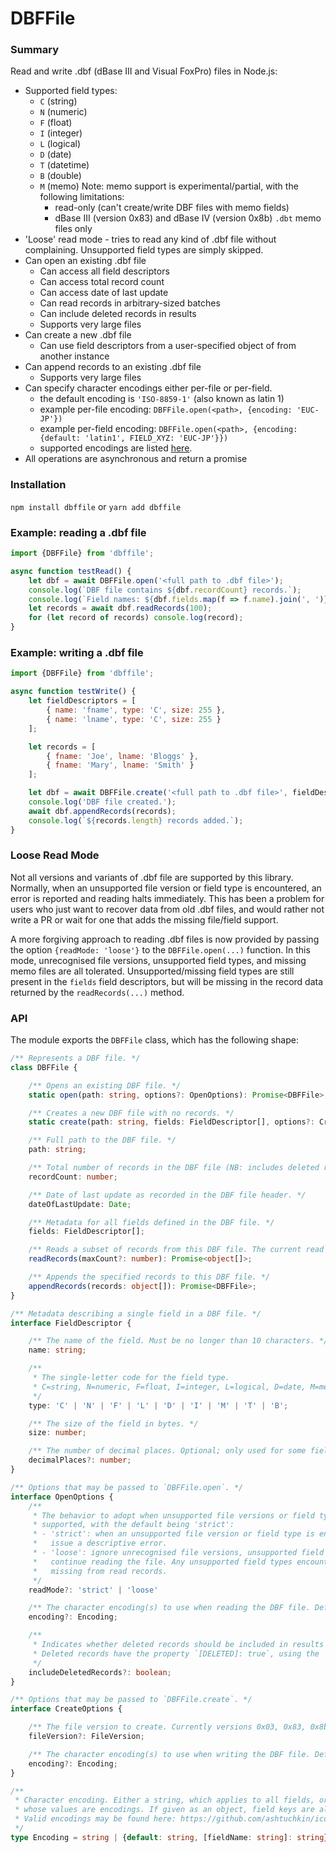# DBFFile

### Summary

Read and write .dbf (dBase III and Visual FoxPro) files in Node.js:

- Supported field types:
  - `C` (string)
  - `N` (numeric)
  - `F` (float)
  - `I` (integer)
  - `L` (logical)
  - `D` (date)
  - `T` (datetime)
  - `B` (double)
  - `M` (memo) Note: memo support is experimental/partial, with the following limitations:
    - read-only (can't create/write DBF files with memo fields)
    - dBase III (version 0x83) and dBase IV (version 0x8b) `.dbt` memo files only
- 'Loose' read mode - tries to read any kind of .dbf file without complaining. Unsupported field types are simply skipped.
- Can open an existing .dbf file
  - Can access all field descriptors
  - Can access total record count
  - Can access date of last update
  - Can read records in arbitrary-sized batches
  - Can include deleted records in results
  - Supports very large files
- Can create a new .dbf file
  - Can use field descriptors from a user-specified object of from another instance
- Can append records to an existing .dbf file
  - Supports very large files
- Can specify character encodings either per-file or per-field.
  - the default encoding is `'ISO-8859-1'` (also known as latin 1)
  - example per-file encoding: `DBFFile.open(<path>, {encoding: 'EUC-JP'})`
  - example per-field encoding: `DBFFile.open(<path>, {encoding: {default: 'latin1', FIELD_XYZ: 'EUC-JP'}})`
  - supported encodings are listed [here](https://github.com/ashtuchkin/iconv-lite/wiki/Supported-Encodings).
- All operations are asynchronous and return a promise

### Installation

`npm install dbffile` or `yarn add dbffile`

### Example: reading a .dbf file

```javascript
import {DBFFile} from 'dbffile';

async function testRead() {
    let dbf = await DBFFile.open('<full path to .dbf file>');
    console.log(`DBF file contains ${dbf.recordCount} records.`);
    console.log(`Field names: ${dbf.fields.map(f => f.name).join(', ')}`);
    let records = await dbf.readRecords(100);
    for (let record of records) console.log(record);
}
```

### Example: writing a .dbf file

```javascript
import {DBFFile} from 'dbffile';

async function testWrite() {
    let fieldDescriptors = [
        { name: 'fname', type: 'C', size: 255 },
        { name: 'lname', type: 'C', size: 255 }
    ];

    let records = [
        { fname: 'Joe', lname: 'Bloggs' },
        { fname: 'Mary', lname: 'Smith' }
    ];

    let dbf = await DBFFile.create('<full path to .dbf file>', fieldDescriptors);
    console.log('DBF file created.');
    await dbf.appendRecords(records);
    console.log(`${records.length} records added.`);
}
```

### Loose Read Mode

Not all versions and variants of .dbf file are supported by this library. Normally, when an unsupported file version or
field type is encountered, an error is reported and reading halts immediately. This has been a problem for users who
just want to recover data from old .dbf files, and would rather not write a PR or wait for one that adds the missing
file/field support.

A more forgiving approach to reading .dbf files is now provided by passing the option `{readMode: 'loose'}` to the
`DBFFile.open(...)` function. In this mode, unrecognised file versions, unsupported field types, and missing memo files
are all tolerated. Unsupported/missing field types are still present in the `fields` field descriptors, but will be missing in
the record data returned by the `readRecords(...)` method.


### API

The module exports the `DBFFile` class, which has the following shape:

```typescript
/** Represents a DBF file. */
class DBFFile {

    /** Opens an existing DBF file. */
    static open(path: string, options?: OpenOptions): Promise<DBFFile>;

    /** Creates a new DBF file with no records. */
    static create(path: string, fields: FieldDescriptor[], options?: CreateOptions): Promise<DBFFile>;

    /** Full path to the DBF file. */
    path: string;

    /** Total number of records in the DBF file (NB: includes deleted records). */
    recordCount: number;

    /** Date of last update as recorded in the DBF file header. */
    dateOfLastUpdate: Date;

    /** Metadata for all fields defined in the DBF file. */
    fields: FieldDescriptor[];

    /** Reads a subset of records from this DBF file. The current read position is remembered between calls. */
    readRecords(maxCount?: number): Promise<object[]>;

    /** Appends the specified records to this DBF file. */
    appendRecords(records: object[]): Promise<DBFFile>;
}

/** Metadata describing a single field in a DBF file. */
interface FieldDescriptor {

    /** The name of the field. Must be no longer than 10 characters. */
    name: string;

    /**
     * The single-letter code for the field type.
     * C=string, N=numeric, F=float, I=integer, L=logical, D=date, M=memo.
     */
    type: 'C' | 'N' | 'F' | 'L' | 'D' | 'I' | 'M' | 'T' | 'B';

    /** The size of the field in bytes. */
    size: number;

    /** The number of decimal places. Optional; only used for some field types. */
    decimalPlaces?: number;
}

/** Options that may be passed to `DBFFile.open`. */
interface OpenOptions {
    /**
     * The behavior to adopt when unsupported file versions or field types are encountered. The following values are
     * supported, with the default being 'strict':
     * - 'strict': when an unsupported file version or field type is encountered, stop reading the file immediately and
     *   issue a descriptive error.
     * - 'loose': ignore unrecognised file versions, unsupported field types, and missing memo files and attempt to
     *   continue reading the file. Any unsupported field types encountered will be present in field descriptors but
     *   missing from read records.
     */
    readMode?: 'strict' | 'loose'

    /** The character encoding(s) to use when reading the DBF file. Defaults to ISO-8859-1. */
    encoding?: Encoding;

    /**
     * Indicates whether deleted records should be included in results when reading records. Defaults to false.
     * Deleted records have the property `[DELETED]: true`, using the `DELETED` symbol exported from this library.
     */
    includeDeletedRecords?: boolean;
}

/** Options that may be passed to `DBFFile.create`. */
interface CreateOptions {

    /** The file version to create. Currently versions 0x03, 0x83, 0x8b and 0x30 are supported. Defaults to 0x03. */
    fileVersion?: FileVersion;

    /** The character encoding(s) to use when writing the DBF file. Defaults to ISO-8859-1. */
    encoding?: Encoding;
}

/**
 * Character encoding. Either a string, which applies to all fields, or an object whose keys are field names and
 * whose values are encodings. If given as an object, field keys are all optional, but a 'default' key is required.
 * Valid encodings may be found here: https://github.com/ashtuchkin/iconv-lite/wiki/Supported-Encodings
 */
type Encoding = string | {default: string, [fieldName: string]: string};
```

